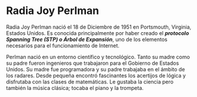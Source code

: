 # Radia Joy Perlman

Radia Joy Perlman nació el 18 de Diciembre de 1951 en Portsmouth, Virginia, Estados Unidos. 
Es conocida principalmente por haber creado el ***protocolo Spanning Tree (STP) o Árbol de Expansión***, 
uno de los elementos necesarios para el funcionamiento de Internet.


Perlman nació en un entorno científico y tecnológico.
Tanto su madre como su padre fueron ingenieros que trabajaron para el Gobierno de Estados Unidos.
Su madre fue programadora y su padre trabajaba en el ámbito de los radares. 
Desde pequeña encontró fascinantes los acertijos de lógica y disfrutaba con las clases de matemáticas. 
Le gustaba la ciencia pero también la música clásica; tocaba el piano y la trompeta. 
